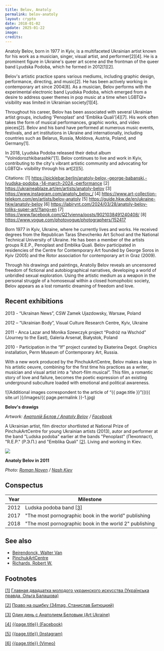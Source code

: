 ```yaml
---
title: Belov, Anatoly
permalink: belov-anatoly
layout: crypto
date: 2018-01-02
update: 2025-01-22
image:
credits:
---
```


Anatoly Belov, born in 1977 in Kyiv, is a multifaceted Ukrainian artist known for his work as a musician, singer, visual artist, and performer[2][4]. He is a prominent figure in Ukraine's queer art scene and the frontman of the queer band Lyudska Podoba, which he formed in 2012[1][2].

Belov's artistic practice spans various mediums, including graphic design, performance, directing, and music[2]. He has been actively working in contemporary art since 2004[8]. As a musician, Belov performs with the experimental electronic band Lyudska Podoba, which emerged from a desire to address queer themes in pop music at a time when LGBTQI+ visibility was limited in Ukrainian society[1][4].

Throughout his career, Belov has been associated with several Ukrainian artist groups, including 'Penoplast' and 'Emblika Quali'[4][7]. His work often takes the form of musical performances, graphic works, and video pieces[2]. Belov and his band have performed at numerous music events, festivals, and art institutions in Ukraine and internationally, including countries such as Belarus, Russia, Moldova, Austria, Poland, and Germany[1].

In 2018, Lyudska Podoba released their debut album "Volnidorozhkibarashki"[1]. Belov continues to live and work in Kyiv, contributing to the city's vibrant artistic community and advocating for LGBTQI+ visibility through his art[2][5].

Citations:
[1] https://picklebar.berlin/anatoly-belov,-george-babanski,-lyudska-podoba,-14-march-2024,-performance
[2] https://ukraineablaze.art/en/artists/anatoly-belov
[3] https://www.instagram.com/anatoly_belov_/
[4] https://www.art-collection-telekom.com/en/artists/belov-anatoly
[5] https://guide.hkw.de/en/ukraine-hkw/anatoly-belov
[6] https://labirynt.com/2024/03/28/anatoly-belov-toliks-super-art/?lang=en
[7] https://www.facebook.com/Q21vienna/posts/9021038491240408/
[8] https://www.vogue.com/photovogue/photographers/152417

Born 1977 in Kyiv, Ukraine, where he currently lives and works. He received degrees from the Republican Taras Shevchenko Art School and the National Technical University of Ukraine. He has been a member of the artists groups R.E.P., Penoplast and Emblika Quali. Belov participated in residencies of the Centre for Contemporary Art founded by George Soros in Kyiv (2005) and the Rotor association for contemporary art in Graz (2009).

Through his drawings and paintings, Anatoliy Belov reveals an uncensored freedom of fictional and autobiographical narratives, developing a world of unbridled sexual exploration. Using the artistic medium as a weapon in the personal struggle of a homosexual within a closed homophobic society, Belov appears as a lost romantic dreaming of freedom and love.

## Recent exhibitions

2013 - “Ukrainan News”, CSW Zamek Ujazdowsky, Warsaw, Poland

2012 – “Ukrainian Body”,  Visual Culture Research Centre, Kyiv, Ukraine

2011 -  Anca Lazar and Monika Szewczyk project “Podróż na Wschód” (Journey to the East), Galeria Arsenał, Białystok, Poland

2010 -  Participation in the “If”  project curated by Ekaterina Degot. Graphics installation, Perm Museum of Contemporary Art, Russia.

With a new work produced by the PinchukArtCentre, Belov makes a leap in his artistic oeuvre, combining for the first time his practices as a writer, musician and visual artist into a “short-film musical”. This film, a romantic story of love and failure, becomes the poetic expression of an existing underground subculture loaded with emotional and political awareness.

![(Additional images correspondent to the article of “{{ page.title }}”)]({{ site.url }}/images/{{ page.permalink }}-1.jpg)

**Belov's drawigs**

*Artwork: [Анатолій Бєлов / Anatoly Belov](https://www.facebook.com/ANATOLIY.BELOV) / [Facebook](https://www.facebook.com/ANATOLIY.BELOV)*

A Ukrainian artist, film director shortlisted at National Prize of PinchukArtCentre for young Ukrainian artists (2013), autor and performer at the band "Ludska podoba" earlier at the bands "Penoplast" (Пенопласт), "R.E.P." (Р.Э.П.) and "Emblika Quali" <span id="a2">[\[2\]](#f2)</span>. Living and working in Kiev.

![](https://nashkiev.ua/ckeditor_assets/old_site/19522/belov.jpg)

**Anatoly Belov in 2011**

*Photo: [Roman Noven](noven-roman) / [Nash Kiev](indehttps://nashkiev.ua/zhournal/lyudi/anatoliy-belov.html)*

## Conspectus

|Year|Milestone|
|-|-|
|2012|Ludska podoba band <span id="a3">[\[3\]](#f3)</span>|
|2017|"The most pornographic book in the world" publishing|
|2018|"The most pornographic book in the world 2" publishing|


## See also

+ [Beirendonck, Walter Van](beirendonck-walter-van)
+ [PinchukArtCentre](pinchukartcentre)
+ [Richards, Robert W.](richards-robert-w)

## Footnotes

[[1]](#a1) <span id="f1"></span> [Главная двадцатка молодого украинского искусства (Українська правда, Ольга Балашова)](https://life.pravda.com.ua/culture/2013/11/1/142257/)

[[2]](#a2) <span id="f2"></span> [Право на ошибку (34mag, Станислав Битюцкий)](https://34mag.net/ru/post/pravo-na-oshibku)

[[3]](#a3) <span id="f3"></span> [Один день с Анатолием Беловым (Art Ukraine)](http://artukraine.com.ua/a/odin-den-s-anatoliem-belovym)

[[4]](#a4) <span id="f4"></span> [{{page.title}} (Facebook)](https://www.facebook.com/ANATOLIY.BELOV/friends)

[[5]](#a5) <span id="f5"></span> [{{page.title}} (Instagram)](https://www.instagram.com/beefcake_tears/)

[[6]](#a6) <span id="f6"></span> [{{page.title}} (Vimeo)](https://vimeo.com/user8271198)

